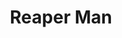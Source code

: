 ---
title: Reaper Man
storyType: standard
connections:
  prequel:
    - mort
  sequel:
    - soul-music
---